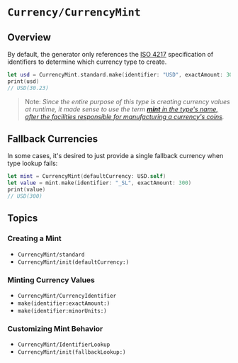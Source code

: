 # ``Currency/CurrencyMint``

## Overview

By default, the generator only references the [ISO 4217](https://www.iso.org/iso-4217-currency-codes.html) specification
of identifiers to determine which currency type to create.

```swift
let usd = CurrencyMint.standard.make(identifier: "USD", exactAmount: 30.23)
print(usd)
// USD(30.23)
```

> Note: _Since the entire purpose of this type is creating currency values at runtime, it made sense to use the term [**mint** in the type's name, after the facilities responsible for manufacturing a currency's coins](https://en.wikipedia.org/wiki/Mint_(facility))._

## Fallback Currencies

In some cases, it's desired to just provide a single fallback currency when type lookup fails:

```swift
let mint = CurrencyMint(defaultCurrency: USD.self)
let value = mint.make(identifier: "_SL", exactAmount: 300)
print(value)
// USD(300)
```

## Topics

### Creating a Mint

- ``CurrencyMint/standard``
- ``CurrencyMint/init(defaultCurrency:)``

### Minting Currency Values

- ``CurrencyMint/CurrencyIdentifier``
- ``make(identifier:exactAmount:)``
- ``make(identifier:minorUnits:)``

### Customizing Mint Behavior

- ``CurrencyMint/IdentifierLookup``
- ``CurrencyMint/init(fallbackLookup:)``
